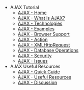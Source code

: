  - AJAX Tutorial
   - [AJAX - Home](index.md)
   - [AJAX - What is AJAX?](what_is_ajax.md)
   - [AJAX - Technologies](ajax_technology.md)
   - [AJAX - Examples](ajax_examples.md)
   - [AJAX - Browser Support](ajax_browser_support.md)
   - [AJAX - Action](ajax_in_action.md)
   - [AJAX - XMLHttpRequest](what_is_xmlhttprequest.md)
   - [AJAX - Database Operations](ajax_database.md)
   - [AJAX - Security](ajax_security.md)
   - [AJAX - Issues](ajax_issues.md)
 - AJAX Useful Resources
   - [AJAX - Quick Guide](ajax_quick_guide.md)
   - [AJAX - Useful Resources](ajax_useful_resources.md)
   - [AJAX - Discussion](ajax_discussion.md)